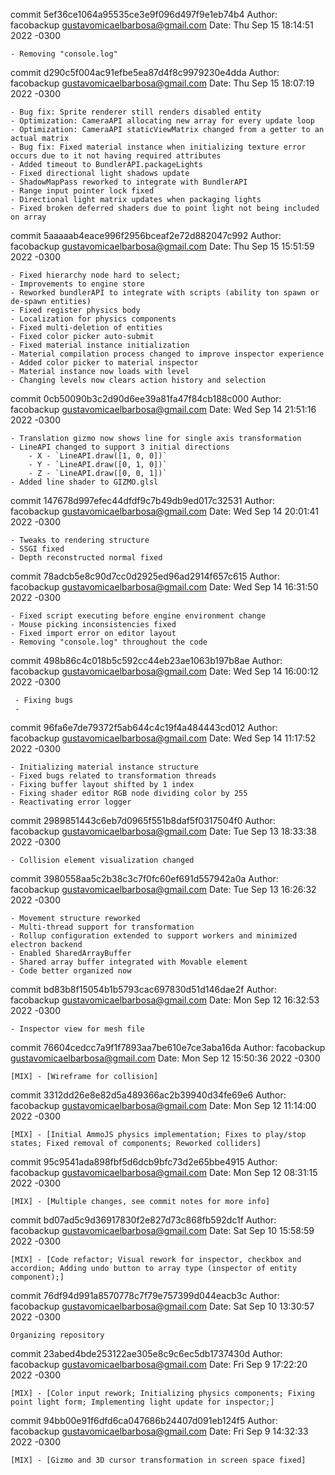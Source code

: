 commit 5ef36ce1064a95535ce3e9f096d497f9e1eb74b4
Author: facobackup <gustavomicaelbarbosa@gmail.com>
Date:   Thu Sep 15 18:14:51 2022 -0300

    - Removing "console.log"

commit d290c5f004ac91efbe5ea87d4f8c9979230e4dda
Author: facobackup <gustavomicaelbarbosa@gmail.com>
Date:   Thu Sep 15 18:07:19 2022 -0300

    - Bug fix: Sprite renderer still renders disabled entity
    - Optimization: CameraAPI allocating new array for every update loop
    - Optimization: CameraAPI staticViewMatrix changed from a getter to an actual matrix
    - Bug fix: Fixed material instance when initializing texture error occurs due to it not having required attributes
    - Added timeout to BundlerAPI.packageLights
    - Fixed directional light shadows update
    - ShadowMapPass reworked to integrate with BundlerAPI
    - Range input pointer lock fixed
    - Directional light matrix updates when packaging lights
    - Fixed broken deferred shaders due to point light not being included on array

commit 5aaaaab4eace996f2956bceaf2e72d882047c992
Author: facobackup <gustavomicaelbarbosa@gmail.com>
Date:   Thu Sep 15 15:51:59 2022 -0300

    - Fixed hierarchy node hard to select;
    - Improvements to engine store
    - Reworked bundlerAPI to integrate with scripts (ability ton spawn or de-spawn entities)
    - Fixed register physics body
    - Localization for physics components
    - Fixed multi-deletion of entities
    - Fixed color picker auto-submit
    - Fixed material instance initialization
    - Material compilation process changed to improve inspector experience
    - Added color picker to material inspector
    - Material instance now loads with level
    - Changing levels now clears action history and selection

commit 0cb50090b3c2d90d6ee39a81fa47f84cb188c000
Author: facobackup <gustavomicaelbarbosa@gmail.com>
Date:   Wed Sep 14 21:51:16 2022 -0300

    - Translation gizmo now shows line for single axis transformation
    - LineAPI changed to support 3 initial directions
        - X - `LineAPI.draw([1, 0, 0])`
        - Y - `LineAPI.draw([0, 1, 0])`
        - Z - `LineAPI.draw([0, 0, 1])`
    - Added line shader to GIZMO.glsl

commit 147678d997efec44dfdf9c7b49db9ed017c32531
Author: facobackup <gustavomicaelbarbosa@gmail.com>
Date:   Wed Sep 14 20:01:41 2022 -0300

    - Tweaks to rendering structure
    - SSGI fixed
    - Depth reconstructed normal fixed

commit 78adcb5e8c90d7cc0d2925ed96ad2914f657c615
Author: facobackup <gustavomicaelbarbosa@gmail.com>
Date:   Wed Sep 14 16:31:50 2022 -0300

    - Fixed script executing before engine environment change
    - Mouse picking inconsistencies fixed
    - Fixed import error on editor layout
    - Removing "console.log" throughout the code

commit 498b86c4c018b5c592cc44eb23ae1063b197b8ae
Author: facobackup <gustavomicaelbarbosa@gmail.com>
Date:   Wed Sep 14 16:00:12 2022 -0300

     - Fixing bugs
     -

commit 96fa6e7de79372f5ab644c4c19f4a484443cd012
Author: facobackup <gustavomicaelbarbosa@gmail.com>
Date:   Wed Sep 14 11:17:52 2022 -0300

    - Initializing material instance structure
    - Fixed bugs related to transformation threads
    - Fixing buffer layout shifted by 1 index
    - Fixing shader editor RGB node dividing color by 255
    - Reactivating error logger

commit 2989851443c6eb7d0965f551b8daf5f0317504f0
Author: facobackup <gustavomicaelbarbosa@gmail.com>
Date:   Tue Sep 13 18:33:38 2022 -0300

    - Collision element visualization changed

commit 3980558aa5c2b38c3c7f0fc60ef691d557942a0a
Author: facobackup <gustavomicaelbarbosa@gmail.com>
Date:   Tue Sep 13 16:26:32 2022 -0300

    - Movement structure reworked
    - Multi-thread support for transformation
    - Rollup configuration extended to support workers and minimized electron backend
    - Enabled SharedArrayBuffer
    - Shared array buffer integrated with Movable element
    - Code better organized now

commit bd83b8f15054b1b5793cac697830d51d146dae2f
Author: facobackup <gustavomicaelbarbosa@gmail.com>
Date:   Mon Sep 12 16:32:53 2022 -0300

    - Inspector view for mesh file

commit 76604cedcc7a9f1f7893aa7be610e7ce3aba16da
Author: facobackup <gustavomicaelbarbosa@gmail.com>
Date:   Mon Sep 12 15:50:36 2022 -0300

    [MIX] - [Wireframe for collision]

commit 3312dd26e8e82d5a489366ac2b39940d34fe69e6
Author: facobackup <gustavomicaelbarbosa@gmail.com>
Date:   Mon Sep 12 11:14:00 2022 -0300

    [MIX] - [Initial AmmoJS physics implementation; Fixes to play/stop states; Fixed removal of components; Reworked colliders]

commit 95c9541ada898fbf5d6dcb9bfc73d2e65bbe4915
Author: facobackup <gustavomicaelbarbosa@gmail.com>
Date:   Mon Sep 12 08:31:15 2022 -0300

    [MIX] - [Multiple changes, see commit notes for more info]

commit bd07ad5c9d36917830f2e827d73c868fb592dc1f
Author: facobackup <gustavomicaelbarbosa@gmail.com>
Date:   Sat Sep 10 15:58:59 2022 -0300

    [MIX] - [Code refactor; Visual rework for inspector, checkbox and accordion; Adding undo button to array type (inspector of entity component);]

commit 76df94d991a8570778c7f79e757399d044eacb3c
Author: facobackup <gustavomicaelbarbosa@gmail.com>
Date:   Sat Sep 10 13:30:57 2022 -0300

    Organizing repository

commit 23abed4bde253122ae305e8c9c6ec5db1737430d
Author: facobackup <gustavomicaelbarbosa@gmail.com>
Date:   Fri Sep 9 17:22:20 2022 -0300

    [MIX] - [Color input rework; Initializing physics components; Fixing point light form; Implementing light update for inspector;]

commit 94bb00e91f6dfd6ca047686b24407d091eb124f5
Author: facobackup <gustavomicaelbarbosa@gmail.com>
Date:   Fri Sep 9 14:32:33 2022 -0300

    [MIX] - [Gizmo and 3D cursor transformation in screen space fixed]
